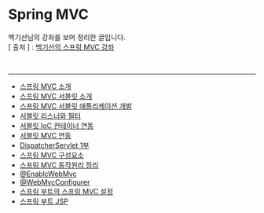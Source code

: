 Spring MVC
===========
백기선님의 강좌를 보며 정리한 글입니다.   
[ 출처 ] : [백기선의 스프링 MVC 강좌](https://www.inflearn.com/course/%EC%9B%B9-mvc#)   

<br/>

---
* [스프링 MVC 소개](https://github.com/KimYoungQ/study/blob/main/springWebMVC/1_1.md)
* [스프링 MVC 서블릿 소개](https://github.com/KimYoungQ/study/blob/main/springWebMVC/1_2.md)
* [스프링 MVC 서블릿 애플리케이션 개발](https://github.com/KimYoungQ/study/blob/main/springWebMVC/1_3.md)
* [서블릿 리스너와 필터](https://github.com/KimYoungQ/study/blob/main/springWebMVC/1_4.md)
* [서블릿 IoC 컨테이너 연동](https://github.com/KimYoungQ/study/blob/main/springWebMVC/1_5.md)
* [서블릿 MVC 연동](https://github.com/KimYoungQ/study/blob/main/springWebMVC/1_6.md)
* [DispatcherServlet 1부](https://github.com/KimYoungQ/study/blob/main/springWebMVC/1_7.md)
* [스프링 MVC 구성요소](https://github.com/KimYoungQ/study/blob/main/springWebMVC/1_10.md)
* [스프링 MVC 동작원리 정리](https://github.com/KimYoungQ/study/blob/main/springWebMVC/1_11.md)
* [@EnablcWebMvc](https://github.com/KimYoungQ/study/blob/main/springWebMVC/2_2.md)
* [@WebMvcConfigurer](https://github.com/KimYoungQ/study/blob/main/springWebMVC/2_3.md)
* [스프링 부트의 스프링 MVC 설정](https://github.com/KimYoungQ/study/blob/main/springWebMVC/2_4.md)
* [스프링 부트 JSP](https://github.com/KimYoungQ/study/blob/main/springWebMVC/2_5.md)

